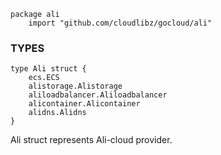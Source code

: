 ```
package ali
    import "github.com/cloudlibz/gocloud/ali"
```

### TYPES

```
type Ali struct {
    ecs.ECS
    alistorage.Alistorage
    aliloadbalancer.Aliloadbalancer
    alicontainer.Alicontainer
    alidns.Alidns
}
```

Ali struct represents Ali-cloud provider.

